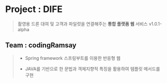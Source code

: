 # Project : DIFE
> 촬영용 드론 대여 및 고객과 파일럿을 연결해주는 **통합 플랫폼 웹** 서비스
> v1.0.1-alpha

## Team : codingRamsay
>* Spring framework 스프링부트를 이용한 반응형 웹
>
>* JAVA를 기반으로 한 문법과 객체지향적 특징을 활용하여 템플릿 메서드를 구현
